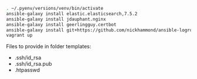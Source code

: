 ```bash
. ~/.pyenv/versions/venv/bin/activate
ansible-galaxy install elastic.elasticsearch,7.5.2
ansible-galaxy install jdauphant.nginx
ansible-galaxy install geerlingguy.certbot
ansible-galaxy install git+https://github.com/nickhammond/ansible-logrotate
vagrant up
```

Files to provide in folder templates: 
 - .ssh/id_rsa
 - .ssh/id_rsa.pub
 - .htpasswd
